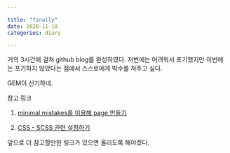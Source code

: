 ```yaml
---

title: "finally"
date: 2020-11-10
categories: diary

---
```


거의 3시간에 걸쳐 github blog를 완성하였다. 저번에는 어려워서 포기했지만 이번에는 포기하지 않았다는 점에서 스스로에게 박수를 쳐주고 싶다.

GEM이 신기하네.

참고 링크

1. [minimal mistakes를 이용해 page 만들기](https://pnurep.github.io/blogging/github-page-minimal-mistakes/#)

2. [CSS - SCSS 관련 설정하기](https://hahafamilia.github.io/howto/jekyll-github-mistakes-blog/)

앞으로 더 참고할만한 링크가 있으면 올리도록 해야겠다.

